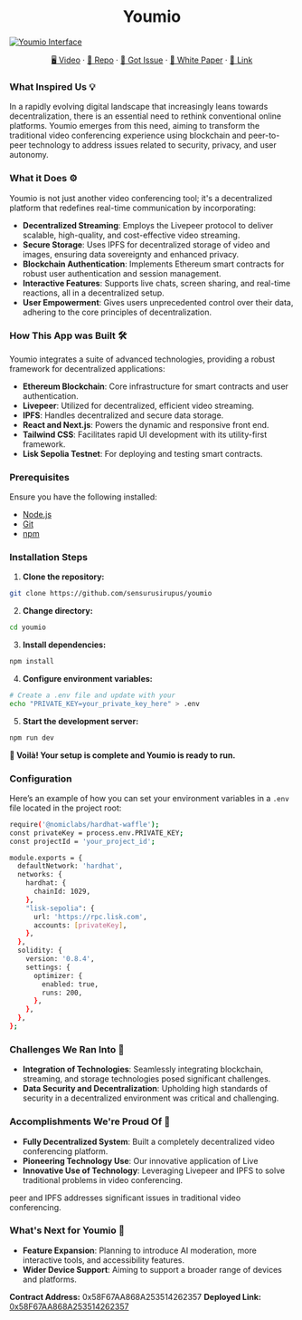 <p align="center">

</p>

<h1 align="center">Youmio</h1>
<a href='https://postimg.cc/2bKTYMXS' target='_blank'><img src='https://i.postimg.cc/hvSYLqLT/Xnapper-2024-05-13-18-39-32.png' border='0' alt='Youmio Interface'/></a>
<p align="center">
    <a href="https://youtu.be/FwV3H47Wsuk" title="Tutorial Video">🖥️ Video</a>
    ·
    <a href="https://github.com/sensurusirupus/youmio" title="GitHub Repository">📂 Repo</a>
    ·
    <a href="https://github.com/sensurusirupus/youmio/issues" title="🐛 Report Bug / 🎊 Request Feature">🚀 Got Issue</a>
    ·
    <a href="https://docs.google.com/document/d/1zdZxR7siujQR44Uy0TmLsu9wlRbazPjuaxWq82KxRWk/edit?usp=sharing" title="🐛 Report Bug / 🎊 Request Feature">📑 White Paper</a>
    ·
    <a href="https://youmio.netlify.app" title="🐛 Report Bug / 🎊 Request Feature">🔗 Link</a>
    
</p>

### What Inspired Us 💡

In a rapidly evolving digital landscape that increasingly leans towards decentralization, there is an essential need to rethink conventional online platforms. Youmio emerges from this need, aiming to transform the traditional video conferencing experience using blockchain and peer-to-peer technology to address issues related to security, privacy, and user autonomy.

### What it Does ⚙️

Youmio is not just another video conferencing tool; it's a decentralized platform that redefines real-time communication by incorporating:

- **Decentralized Streaming**: Employs the Livepeer protocol to deliver scalable, high-quality, and cost-effective video streaming.
- **Secure Storage**: Uses IPFS for decentralized storage of video and images, ensuring data sovereignty and enhanced privacy.
- **Blockchain Authentication**: Implements Ethereum smart contracts for robust user authentication and session management.
- **Interactive Features**: Supports live chats, screen sharing, and real-time reactions, all in a decentralized setup.
- **User Empowerment**: Gives users unprecedented control over their data, adhering to the core principles of decentralization.

### How This App was Built 🛠️

Youmio integrates a suite of advanced technologies, providing a robust framework for decentralized applications:

- **Ethereum Blockchain**: Core infrastructure for smart contracts and user authentication.
- **Livepeer**: Utilized for decentralized, efficient video streaming.
- **IPFS**: Handles decentralized and secure data storage.
- **React and Next.js**: Powers the dynamic and responsive front end.
- **Tailwind CSS**: Facilitates rapid UI development with its utility-first framework.
- **Lisk Sepolia Testnet**: For deploying and testing smart contracts.

### Prerequisites

Ensure you have the following installed:

- [Node.js](https://nodejs.org/en/)
- [Git](https://git-scm.com/)
- [npm](https://www.npmjs.com/)

### Installation Steps

1. **Clone the repository:**

```bash
git clone https://github.com/sensurusirupus/youmio
```

2. **Change directory:**

```bash
cd youmio
```

3. **Install dependencies:**

```bash
npm install
```

4. **Configure environment variables:**

```bash
# Create a .env file and update with your
echo "PRIVATE_KEY=your_private_key_here" > .env
```

5. **Start the development server:**

```bash
npm run dev
```

**🎇 Voilà! Your setup is complete and Youmio is ready to run.**

### Configuration

Here’s an example of how you can set your environment variables in a `.env` file located in the project root:

```bash
require('@nomiclabs/hardhat-waffle');
const privateKey = process.env.PRIVATE_KEY;
const projectId = 'your_project_id';

module.exports = {
  defaultNetwork: 'hardhat',
  networks: {
    hardhat: {
      chainId: 1029,
    },
    "lisk-sepolia": {
      url: 'https://rpc.lisk.com',
      accounts: [privateKey],
    },
  },
  solidity: {
    version: '0.8.4',
    settings: {
      optimizer: {
        enabled: true,
        runs: 200,
      },
    },
  },
};
```

### Challenges We Ran Into 🧗

- **Integration of Technologies**: Seamlessly integrating blockchain, streaming, and storage technologies posed significant challenges.
- **Data Security and Decentralization**: Upholding high standards of security in a decentralized environment was critical and challenging.

### Accomplishments We're Proud Of 💪

- **Fully Decentralized System**: Built a completely decentralized video conferencing platform.
- **Pioneering Technology Use**: Our innovative application of Live
- **Innovative Use of Technology**: Leveraging Livepeer and IPFS to solve traditional problems in video conferencing.

peer and IPFS addresses significant issues in traditional video conferencing.

### What's Next for Youmio 🔮

- **Feature Expansion**: Planning to introduce AI moderation, more interactive tools, and accessibility features.
- **Wider Device Support**: Aiming to support a broader range of devices and platforms.

**Contract Address:** 0x58F67AA868A253514262357
**Deployed Link:** [0x58F67AA868A253514262357](https://sepolia-blockscout.lisk.com/address/0x58F67AA868A253514262357118aBC74E79363e57)
